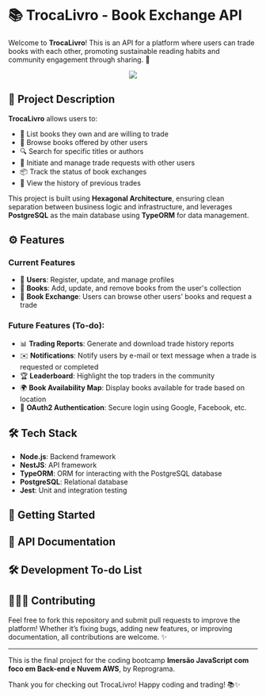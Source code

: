 # 📚 TrocaLivro - Book Exchange API
Welcome to **TrocaLivro**! This is an API for a platform where users can trade books with each other, promoting sustainable reading habits and community engagement through sharing. 🚀
<p align="center">
  <img align="center" src="https://github.com/user-attachments/assets/12c62a7f-bf11-4a97-943b-89cef436b981"/>
</p>


## 📝 Project Description
**TrocaLivro** allows users to:
- 📖 List books they own and are willing to trade
- 🔄 Browse books offered by other users
- 🔍 Search for specific titles or authors
- 💬 Initiate and manage trade requests with other users
- 📦 Track the status of book exchanges
- 📅 View the history of previous trades
  
This project is built using **Hexagonal Architecture**, ensuring clean separation between business logic and infrastructure, and leverages **PostgreSQL** as the main database using **TypeORM** for data management.

## ⚙️ Features
### Current Features
- 👤 **Users**: Register, update, and manage profiles
- 📖 **Books**: Add, update, and remove books from the user's collection
- 🔄 **Book Exchange**: Users can browse other users' books and request a trade
### Future Features (To-do):
- 📊 **Trading Reports**: Generate and download trade history reports
- ✉️ **Notifications**: Notify users by e-mail or text message when a trade is requested or completed
- 🏆 **Leaderboard**: Highlight the top traders in the community
- 🌍 **Book Availability Map**: Display books available for trade based on location
- 🔐 **OAuth2 Authentication**: Secure login using Google, Facebook, etc.

## 🛠️ Tech Stack
- **Node.js**: Backend framework
- **NestJS**: API framework
- **TypeORM**: ORM for interacting with the PostgreSQL database
- **PostgreSQL**: Relational database
- **Jest**: Unit and integration testing

## 🚀 Getting Started

## 📜 API Documentation

## 🛠️ Development To-do List

## 🧑‍🤝‍🧑 Contributing
Feel free to fork this repository and submit pull requests to improve the platform! Whether it’s fixing bugs, adding new features, or improving documentation, all contributions are welcome. ✨

---
This is the final project for the coding bootcamp **Imersão JavaScript com foco em Back-end e Nuvem AWS**, by Reprograma.

Thank you for checking out TrocaLivro! Happy coding and trading! 📚✨
